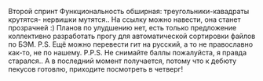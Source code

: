 Второй спринт
Функциональность обширная: треугольники-кавадраты крутятся- нервишки мутятся..
На ссылку можно навести, она станет прозрачней :)
Планов по улудшению нет, есть только предложение коллективно разработать прогу для автоматической сортировки файлов по БЭМ.
P.S. Ещё можно перевести гит на русский, а то не православно как-то, не по нашему.
P.P.S. Не снимайте баллы пожалуйста, я правда старался.. А в последний момент получается, потому что к дебюту пекусов готовлю, приходите посмотреть в четверг!

